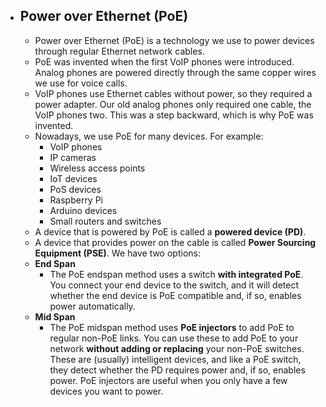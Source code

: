 - ## Power over Ethernet (PoE)
	- Power over Ethernet (PoE) is a technology we use to power devices through regular Ethernet network cables.
	- PoE was invented when the first VoIP phones were introduced. Analog phones are powered directly through the same copper wires we use for voice calls.
	- VoIP phones use Ethernet cables without power, so they required a power adapter. Our old analog phones only required one cable, the VoIP phones two. This was a step backward, which is why PoE was invented.
	- Nowadays, we use PoE for many devices. For example:
		-   VoIP phones
		-   IP cameras
		-   Wireless access points
		-   IoT devices
		-   PoS devices
		-   Raspberry Pi
		-   Arduino devices
		-   Small routers and switches
	- A device that is powered by PoE is called a **powered device (PD)**.
	- A device that provides power on the cable is called **Power Sourcing Equipment (PSE)**. We have two options:
	- **End Span**
		- The PoE endspan method uses a switch **with integrated PoE**. You connect your end device to the switch, and it will detect whether the end device is PoE compatible and, if so, enables power automatically.
	- **Mid Span**
		- The PoE midspan method uses **PoE injectors** to add PoE to regular non-PoE links. You can use these to add PoE to your network **without adding or replacing** your non-PoE switches. These are (usually) intelligent devices, and like a PoE switch, they detect whether the PD requires power and, if so, enables power. PoE injectors are useful when you only have a few devices you want to power.